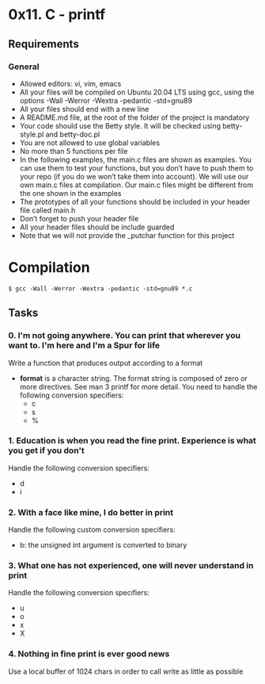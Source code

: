 # 0x11. C - printf



## Requirements

### General

- Allowed editors: vi, vim, emacs
- All your files will be compiled on Ubuntu 20.04 LTS using gcc, using the options -Wall -Werror -Wextra -pedantic -std=gnu89
- All your files should end with a new line
- A README.md file, at the root of the folder of the project is mandatory
- Your code should use the Betty style. It will be checked using betty-style.pl and betty-doc.pl
- You are not allowed to use global variables
- No more than 5 functions per file
- In the following examples, the main.c files are shown as examples. You can use them to test your functions, but you don’t have to push them to your repo (if you do we won’t take them into account). We will use our own main.c files at compilation. Our main.c files might be different from the one shown in the examples
- The prototypes of all your functions should be included in your header file called main.h
- Don’t forget to push your header file
- All your header files should be include guarded
- Note that we will not provide the _putchar function for this project

# Compilation

    $ gcc -Wall -Werror -Wextra -pedantic -std=gnu89 *.c

## Tasks

### 0. I'm not going anywhere. You can print that wherever you want to. I'm here and I'm a Spur for life
Write a function that produces output according to a format

- **format** is a character string. The format string is composed of zero or more directives. See man 3 printf for more detail. You need to handle the following conversion specifiers:
    - c
    - s
    - %

### 1. Education is when you read the fine print. Experience is what you get if you don't
Handle the following conversion specifiers:
- d
- i

### 2. With a face like mine, I do better in print
Handle the following custom conversion specifiers:
- b: the unsigned int argument is converted to binary

### 3. What one has not experienced, one will never understand in print
Handle the following conversion specifiers:
- u
- o
- x
- X

### 4. Nothing in fine print is ever good news
Use a local buffer of 1024 chars in order to call write as little as possible
